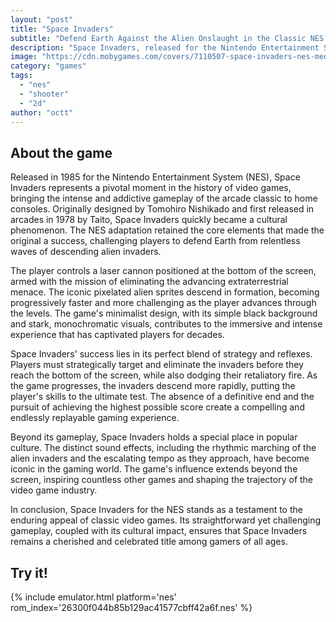 ```yaml
---
layout: "post"
title: "Space Invaders"
subtitle: "Defend Earth Against the Alien Onslaught in the Classic NES Game Space Invaders"
description: "Space Invaders, released for the Nintendo Entertainment System (NES), is an iconic arcade-style shooter that made its mark in gaming history. Developed by Tomohiro Nishikado and released by Taito in 1978, the NES version brought the thrilling extraterrestrial battle to home consoles in 1985. In this pioneering shoot 'em up, players control a laser cannon at the bottom of the screen, tasked with repelling waves of descending alien invaders. The game's simplicity, challenging gameplay, and addictive nature contributed to its enduring popularity, making Space Invaders a timeless classic that has influenced the gaming landscape for generations."
image: "https://cdn.mobygames.com/covers/7110507-space-invaders-nes-media.jpg"
category: "games"
tags:
  - "nes"
  - "shooter"
  - "2d"
author: "octt"
---
```


## About the game

Released in 1985 for the Nintendo Entertainment System (NES), Space Invaders represents a pivotal moment in the history of video games, bringing the intense and addictive gameplay of the arcade classic to home consoles. Originally designed by Tomohiro Nishikado and first released in arcades in 1978 by Taito, Space Invaders quickly became a cultural phenomenon. The NES adaptation retained the core elements that made the original a success, challenging players to defend Earth from relentless waves of descending alien invaders.

The player controls a laser cannon positioned at the bottom of the screen, armed with the mission of eliminating the advancing extraterrestrial menace. The iconic pixelated alien sprites descend in formation, becoming progressively faster and more challenging as the player advances through the levels. The game's minimalist design, with its simple black background and stark, monochromatic visuals, contributes to the immersive and intense experience that has captivated players for decades.

Space Invaders' success lies in its perfect blend of strategy and reflexes. Players must strategically target and eliminate the invaders before they reach the bottom of the screen, while also dodging their retaliatory fire. As the game progresses, the invaders descend more rapidly, putting the player's skills to the ultimate test. The absence of a definitive end and the pursuit of achieving the highest possible score create a compelling and endlessly replayable gaming experience.

Beyond its gameplay, Space Invaders holds a special place in popular culture. The distinct sound effects, including the rhythmic marching of the alien invaders and the escalating tempo as they approach, have become iconic in the gaming world. The game's influence extends beyond the screen, inspiring countless other games and shaping the trajectory of the video game industry.

In conclusion, Space Invaders for the NES stands as a testament to the enduring appeal of classic video games. Its straightforward yet challenging gameplay, coupled with its cultural impact, ensures that Space Invaders remains a cherished and celebrated title among gamers of all ages.

## Try it!

{% include emulator.html platform='nes' rom_index='26300f044b85b129ac41577cbff42a6f.nes' %}
